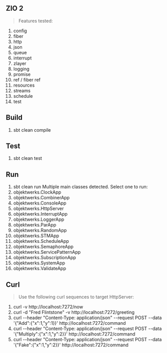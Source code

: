 ZIO 2
-----
>Features tested:
1. config
2. fiber
3. http
4. json
5. queue
6. interrupt
7. zlayer
8. logging
9. promise
10. ref / fiber ref
11. resources
12. streams
13. schedule
14. test

Build
-----
1. sbt clean compile

Test
----
1. sbt clean test

Run
---
1. sbt clean run
Multiple main classes detected. Select one to run:
1. objektwerks.ClockApp
2. objektwerks.CombinerApp
3. objektwerks.ConsoleApp
4. objektwerks.HttpServer
5. objektwerks.InterruptApp
6. objektwerks.LoggerApp
7. objektwerks.ParApp
8. objektwerks.RandomApp
9. objektwerks.STMApp
10. objektwerks.ScheduleApp
11. objektwerks.SemaphoreApp
12. objektwerks.ServicePatternApp
13. objektwerks.SubscriptionApp
14. objektwerks.SystemApp
15. objektwerks.ValidateApp

Curl
----
>Use the following curl sequences to target HttpServer:
1. curl -v http://localhost:7272/now
2. curl -d "Fred Flintstone" -v http://localhost:7272/greeting
3. curl --header "Content-Type: application/json" --request POST --data '{"Add":{"x":1,"y":1}}' http://localhost:7272/command
4. curl --header "Content-Type: application/json" --request POST --data '{"Multiply":{"x":1,"y":2}}' http://localhost:7272/command
5. curl --header "Content-Type: application/json" --request POST --data '{"Fake":{"x":1,"y":2}}' http://localhost:7272/command